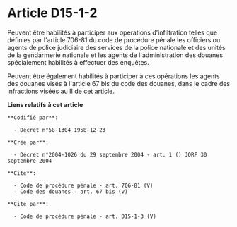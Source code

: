 # Article D15-1-2

Peuvent être habilités à participer aux opérations d'infiltration telles que définies par l'article 706-81 du code de
procédure pénale les officiers ou agents de police judiciaire des services de la police nationale et des unités de la
gendarmerie nationale et les agents de l'administration des douanes spécialement habilités à effectuer des enquêtes. 

Peuvent être également habilités à participer à ces opérations les agents des douanes visés à l'article 67 bis du code des
douanes, dans le cadre des infractions visées au II de cet article.

**Liens relatifs à cet article**

	**Codifié par**:

	  - Décret n°58-1304 1958-12-23

	**Créé par**:

	  - Décret n°2004-1026 du 29 septembre 2004 - art. 1 () JORF 30 septembre 2004

	**Cite**:

	  - Code de procédure pénale - art. 706-81 (V)
	  - Code des douanes - art. 67 bis (V)

	**Cité par**:

	  - Code de procédure pénale - art. D15-1-3 (V)
